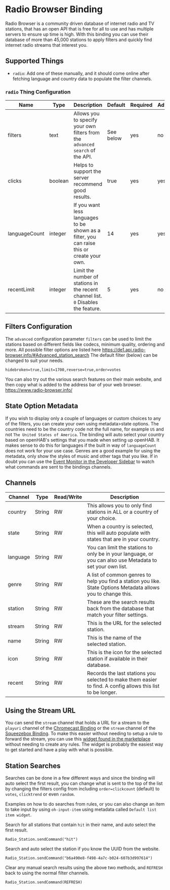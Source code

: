 # Radio Browser Binding

Radio Browser is a community driven database of internet radio and TV stations, that has an open API that is free for all to use and has multiple servers to ensure up time is high.
With this binding you can use their database of more than 45,000 stations to apply filters and quickly find internet radio streams that interest you.

## Supported Things

- `radio`: Add one of these manually, and it should come online after fetching language and country data to populate the filter channels.

### `radio` Thing Configuration

| Name          | Type    | Description                                                                                | Default  | Required | Advanced |
|---------------|---------|--------------------------------------------------------------------------------------------|----------|----------|----------|
| filters       | text    | Allows you to specify your own filters from the `advanced search` of the API.          | See below | yes     | no       |
| clicks        | boolean | Helps to support the server recommend good results.                                        | true     | yes      | yes      |
| languageCount | integer | If you want less languages to be shown as a filter, you can raise this or create your own. | 14       | yes      | yes      |
| recentLimit   | integer | Limit the number of stations in the recent channel list. `0` Disables the feature.        | 5        | yes      | no       |

## Filters Configuration

The `advanced` configuration parameter `filters` can be used to limit the stations based on different fields like codecs, minimum quality, ordering and more.
All possible filter options are listed here <https://de1.api.radio-browser.info/#Advanced_station_search>
The default filter (below) can be changed to suit your needs.

```text
hidebroken=true,limit=1700,reverse=true,order=votes
```

You can also try out the various search features on their main website, and then copy what is added to the address bar of your web browser.
<https://www.radio-browser.info/>

## State Option Metadata

If you wish to display only a couple of languages or custom choices to any of the filters, you can create your own using metadata>state options.
The countries need to be the country code not the full name, for example `US` and not `The United States of America`.
The binding will auto select your country based on openHAB's settings that you made when setting up openHAB.
It makes sense to do this for languages if the built in way of `languageCount` does not work for your use case.
Genres are a good example for using the metadata, only show the styles of music and other tags that you like.
If in doubt you can use the [Event Monitor in the Developer Sidebar](https://www.openhab.org/docs/tutorial/tips-and-tricks.html#event-monitor) to watch what commands are sent to the bindings channels.

## Channels

| Channel   | Type   | Read/Write | Description                                                                                                 |
|-----------|--------|------------|-------------------------------------------------------------------------------------------------------------|
| country   | String | RW         | This allows you to only find stations in ALL or a country of your choice.                                   |
| state     | String | RW         | When a country is selected, this will auto populate with states that are in your country.                   |
| language  | String | RW         | You can limit the stations to only be in your language, or you can also use Metadata to set your own list.  |
| genre     | String | RW         | A list of common genres to help you find a station you like. State Options Metadata allows you to change this. |
| station   | String | RW         | These are the search results back from the database that match your filter settings.                        |
| stream    | String | RW         | This is the URL for the selected station.                                                                   |
| name      | String | RW         | This is the name of the selected station.                                                                   |
| icon      | String | RW         | This is the icon for the selected station if available in their database.                                   |
| recent    | String | RW         | Records the last stations you selected to make them easier to find. A config allows this list to be longer. |

## Using the Stream URL

You can send the `stream` channel that holds a URL for a stream to the `playuri` channel of the [Chromecast Binding](https://www.openhab.org/addons/bindings/chromecast/#channels) or the `stream` channel of the [Squeezebox Binding](https://www.openhab.org/addons/bindings/squeezebox/#player-channels).
To make this easier without needing to setup a rule to forward the stream, you can use this [widget found in the marketplace](https://community.openhab.org/t/radio-browser-basic-widget-for-finding-internet-radio-streams-with-the-ui/153783) without needing to create any rules.
The widget is probably the easiest way to get started and have a play with what is possible.

## Station Searches

Searches can be done in a few different ways and since the binding will auto select the first result, you can change what is sent to the top of the list by changing the filters config from including `order=clickcount` (default) to `votes`, `clicktrend` or even `random`.

Examples on how to do searches from rules, or you can also change an item to take input by using `oh-input-item` using metadata called `Default list item widget`.


Search for all stations that contain `hit` in their name, and auto select the first result.

```
Radio_Station.sendCommand("hit")
```

Search and auto select the station if you know the UUID from the website.

```
Radio_Station.sendCommand("b6a490e8-f498-4a7c-b024-607b3d997614")
```

Clear any manual search results using the above two methods, and `REFRESH` back to using the normal filter channels.

```
Radio_Station.sendCommand(REFRESH)
```

